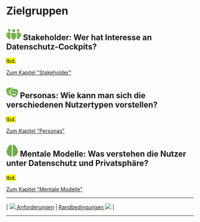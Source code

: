 # Zielgruppen

## **![](../../assets/images/team.svg) Stakeholder:** Wer hat Interesse an Datenschutz-Cockpits?

<mark>tbd.</mark>

[Zum Kapitel "Stakeholder"](<Stakeholder>)

## **![](../../assets/images/masks-theater.svg) Personas:** Wie kann man sich die verschiedenen Nutzertypen vorstellen?

<mark>tbd.</mark>

[Zum Kapitel "Personas"](<Personas>)

## **![](../../assets/images/brain.svg) Mentale Modelle:** Was verstehen die Nutzer unter Datenschutz und Privatsphäre?

<mark>tbd.</mark>

[Zum Kapitel "Mentale Modelle"](<Mentale Modelle>)

****

| [![](/Daccord/assets/images/backward-solid.svg) Anforderungen](<..>) | [Randbedingungen ![](/Daccord/assets/images/forward-solid.svg)](<../Randbedingungen>) |

****

